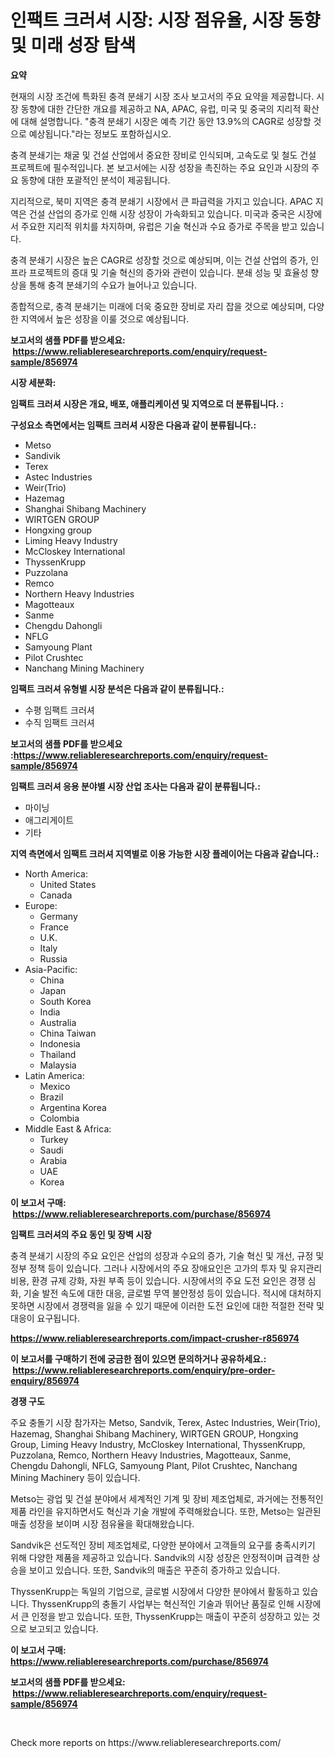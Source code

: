 <p><h1>인팩트 크러셔 시장: 시장 점유율, 시장 동향 및 미래 성장 탐색</h1></p><p><strong>요약</strong></p>
<p><p>현재의 시장 조건에 특화된 충격 분쇄기 시장 조사 보고서의 주요 요약을 제공합니다. 시장 동향에 대한 간단한 개요를 제공하고 NA, APAC, 유럽, 미국 및 중국의 지리적 확산에 대해 설명합니다. "충격 분쇄기 시장은 예측 기간 동안 13.9%의 CAGR로 성장할 것으로 예상됩니다."라는 정보도 포함하십시오.</p><p>충격 분쇄기는 채굴 및 건설 산업에서 중요한 장비로 인식되며, 고속도로 및 철도 건설 프로젝트에 필수적입니다. 본 보고서에는 시장 성장을 촉진하는 주요 요인과 시장의 주요 동향에 대한 포괄적인 분석이 제공됩니다.</p><p>지리적으로, 북미 지역은 충격 분쇄기 시장에서 큰 파급력을 가지고 있습니다. APAC 지역은 건설 산업의 증가로 인해 시장 성장이 가속화되고 있습니다. 미국과 중국은 시장에서 주요한 지리적 위치를 차지하며, 유럽은 기술 혁신과 수요 증가로 주목을 받고 있습니다.</p><p>충격 분쇄기 시장은 높은 CAGR로 성장할 것으로 예상되며, 이는 건설 산업의 증가, 인프라 프로젝트의 증대 및 기술 혁신의 증가와 관련이 있습니다. 분쇄 성능 및 효율성 향상을 통해 충격 분쇄기의 수요가 늘어나고 있습니다.</p><p>종합적으로, 충격 분쇄기는 미래에 더욱 중요한 장비로 자리 잡을 것으로 예상되며, 다양한 지역에서 높은 성장을 이룰 것으로 예상됩니다.</p></p>
<p><strong>보고서의 샘플 PDF를 받으세요: &nbsp;<a href="https://www.reliableresearchreports.com/enquiry/request-sample/856974">https://www.reliableresearchreports.com/enquiry/request-sample/856974</a></strong></p>
<p><strong>시장 세분화:</strong></p>
<p><strong> 임팩트 크러셔 시장은 개요, 배포, 애플리케이션 및 지역으로 더 분류됩니다. :</strong></p>
<p><strong>구성요소 측면에서는 임팩트 크러셔 시장은 다음과 같이 분류됩니다.:</strong></p>
<p><ul><li>Metso</li><li>Sandivik</li><li>Terex</li><li>Astec Industries</li><li>Weir(Trio)</li><li>Hazemag</li><li>Shanghai Shibang Machinery</li><li>WIRTGEN GROUP</li><li>Hongxing group</li><li>Liming Heavy Industry</li><li>McCloskey International</li><li>ThyssenKrupp</li><li>Puzzolana</li><li>Remco</li><li>Northern Heavy Industries</li><li>Magotteaux</li><li>Sanme</li><li>Chengdu Dahongli</li><li>NFLG</li><li>Samyoung Plant</li><li>Pilot Crushtec</li><li>Nanchang Mining Machinery</li></ul></p>
<p><strong> 임팩트 크러셔 유형별 시장 분석은 다음과 같이 분류됩니다.:</strong></p>
<p><ul><li>수평 임팩트 크러셔</li><li>수직 임팩트 크러셔</li></ul></p>
<p><strong>보고서의 샘플 PDF를 받으세요 :<a href="https://www.reliableresearchreports.com/enquiry/request-sample/856974">https://www.reliableresearchreports.com/enquiry/request-sample/856974</a></strong></p>
<p><strong> 임팩트 크러셔 응용 분야별 시장 산업 조사는 다음과 같이 분류됩니다.:</strong></p>
<p><ul><li>마이닝</li><li>애그리게이트</li><li>기타</li></ul></p>
<p><strong>지역 측면에서 임팩트 크러셔 지역별로 이용 가능한 시장 플레이어는 다음과 같습니다.:</strong></p>
<p><ul>
    <li>
        North America:
        <ul>
            <li>United States</li>
            <li>Canada</li>
        </ul>
    </li>
    <li>
        Europe:
        <ul>
            <li>Germany</li>
            <li>France</li>
            <li>U.K.</li>
            <li>Italy</li>
            <li>Russia</li>
        </ul>
    </li>
    <li>
        Asia-Pacific:
        <ul>
            <li>China</li>
            <li>Japan</li>
            <li>South Korea</li>
            <li>India</li>
            <li>Australia</li>
            <li>China Taiwan</li>
            <li>Indonesia</li>
            <li>Thailand</li>
            <li>Malaysia</li>
        </ul>
    </li>
    <li>
        Latin America:
        <ul>
            <li>Mexico</li>
            <li>Brazil</li>
            <li>Argentina Korea</li>
            <li>Colombia</li>
        </ul>
    </li>
    <li>
        Middle East & Africa:
        <ul>
            <li>Turkey</li>
            <li>Saudi</li>
            <li>Arabia</li>
            <li>UAE</li>
            <li>Korea</li>
        </ul>
    </li>
    </ul></p>
<p><strong>이 보고서 구매: &nbsp;<a href="https://www.reliableresearchreports.com/purchase/856974">https://www.reliableresearchreports.com/purchase/856974</a></strong></p>
<p><strong>임팩트 크러셔의 주요 동인 및 장벽 시장</strong></p>
<p><p>충격 분쇄기 시장의 주요 요인은 산업의 성장과 수요의 증가, 기술 혁신 및 개선, 규정 및 정부 정책 등이 있습니다. 그러나 시장에서의 주요 장애요인은 고가의 투자 및 유지관리 비용, 환경 규제 강화, 자원 부족 등이 있습니다. 시장에서의 주요 도전 요인은 경쟁 심화, 기술 발전 속도에 대한 대응, 글로벌 무역 불안정성 등이 있습니다. 적시에 대처하지 못하면 시장에서 경쟁력을 잃을 수 있기 때문에 이러한 도전 요인에 대한 적절한 전략 및 대응이 요구됩니다.</p></p>
<p><strong><a href="https://www.reliableresearchreports.com/impact-crusher-r856974">https://www.reliableresearchreports.com/impact-crusher-r856974</a></strong></p>
<p><strong>이 보고서를 구매하기 전에 궁금한 점이 있으면 문의하거나 공유하세요.: &nbsp;<a href="https://www.reliableresearchreports.com/enquiry/pre-order-enquiry/856974">https://www.reliableresearchreports.com/enquiry/pre-order-enquiry/856974</a></strong></p>
<p><strong>경쟁 구도</strong></p>
<p><p>주요 충돌기 시장 참가자는 Metso, Sandvik, Terex, Astec Industries, Weir(Trio), Hazemag, Shanghai Shibang Machinery, WIRTGEN GROUP, Hongxing Group, Liming Heavy Industry, McCloskey International, ThyssenKrupp, Puzzolana, Remco, Northern Heavy Industries, Magotteaux, Sanme, Chengdu Dahongli, NFLG, Samyoung Plant, Pilot Crushtec, Nanchang Mining Machinery 등이 있습니다.</p><p>Metso는 광업 및 건설 분야에서 세계적인 기계 및 장비 제조업체로, 과거에는 전통적인 제품 라인을 유지하면서도 혁신과 기술 개발에 주력해왔습니다. 또한, Metso는 일관된 매출 성장을 보이며 시장 점유율을 확대해왔습니다.</p><p>Sandvik은 선도적인 장비 제조업체로, 다양한 분야에서 고객들의 요구를 충족시키기 위해 다양한 제품을 제공하고 있습니다. Sandvik의 시장 성장은 안정적이며 급격한 상승을 보이고 있습니다. 또한, Sandvik의 매출은 꾸준히 증가하고 있습니다.</p><p>ThyssenKrupp는 독일의 기업으로, 글로벌 시장에서 다양한 분야에서 활동하고 있습니다. ThyssenKrupp의 충돌기 사업부는 혁신적인 기술과 뛰어난 품질로 인해 시장에서 큰 인정을 받고 있습니다. 또한, ThyssenKrupp는 매출이 꾸준히 성장하고 있는 것으로 보고되고 있습니다.</p></p>
<p><strong>이 보고서 구매: &nbsp; <a href="https://www.reliableresearchreports.com/purchase/856974">https://www.reliableresearchreports.com/purchase/856974</a></strong></p>
<p><strong>보고서의 샘플 PDF를 받으세요: &nbsp;<a href="https://www.reliableresearchreports.com/enquiry/request-sample/856974">https://www.reliableresearchreports.com/enquiry/request-sample/856974</a></strong><strong></strong></p>
<p>&nbsp;</p>
<p>Check more reports on https://www.reliableresearchreports.com/</p>